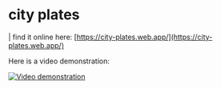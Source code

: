 # city plates

| find it online here: [https://city-plates.web.app/](https://city-plates.web.app/)

Here is a video demonstration:


[![Video demonstration](http://img.youtube.com/vi/hnjxyTaMqEg/0.jpg)](https://youtu.be/hnjxyTaMqEg)

